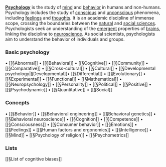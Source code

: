 **[Psychology](https://en.wikipedia.org/wiki/Psychology)** is the study of [mind](https://en.wikipedia.org/wiki/Mind "Mind") and [behavior](https://en.wikipedia.org/wiki/Behavior "Behavior") in humans and non-humans. Psychology includes the study of [conscious](https://en.wikipedia.org/wiki/Consciousness "Consciousness") and [unconscious](https://en.wikipedia.org/wiki/Unconscious_mind "Unconscious mind") phenomena, including [feelings](https://en.wikipedia.org/wiki/Feeling "Feeling") and [thoughts](https://en.wikipedia.org/wiki/Thought "Thought"). It is an academic discipline of immense scope, crossing the boundaries between the [natural](https://en.wikipedia.org/wiki/Natural_science "Natural science") and [social sciences](https://en.wikipedia.org/wiki/Social_science "Social science"). Psychologists seek an understanding of the [emergent](https://en.wikipedia.org/wiki/Emergence "Emergence") properties of [brains](https://en.wikipedia.org/wiki/Brain "Brain"), linking the discipline to [neuroscience](https://en.wikipedia.org/wiki/Neuroscience "Neuroscience"). As social scientists, psychologists aim to understand the behavior of individuals and groups.


### Basic psychology

• [[§Abnormal]] • [[§Behavioral]] • [[§Cognitive]] • [[§Community]] • [[§Comparative]] • [[§Cross-cultural]] • [[§Cultural]] • [[§Developmental psychology|§Developmental]]• [[§Differential]] • [[§Evolutionary]] • [[§Experimental]] • [[§Functional]] • [[§Mathematical]] • [[§Neuropsychology]] • [[§Personality]] • [[§Political]] • [[§Positive]] • [[§Psychodynamic]] • [[§Quantitative]] • [[§Social]]

### Concepts

• [[§Behavior]] • [[§Behavioral engineering]] • [[§Behavioral genetics]] • [[§Behavioral neuroscience]] • [[§Cognition]] • [[§Competence]] • [[§Consciousness]] • [[§Consumer behavior]] • [[§Emotions]] • [[§Feelings]] • [[§Human factors and ergonomics]] • [[§Intelligence]] • [[§Mind]] • [[§Psychology of religion]] • [[§Psychometrics]]

### Lists

[[§List of cognitive biases]]
